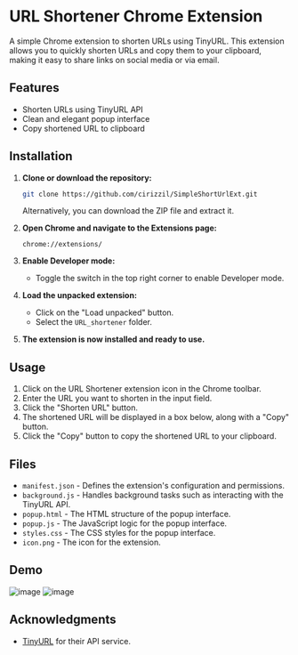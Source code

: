 # URL Shortener Chrome Extension

A simple Chrome extension to shorten URLs using TinyURL. This extension allows you to quickly shorten URLs and copy them to your clipboard, making it easy to share links on social media or via email.

## Features

- Shorten URLs using TinyURL API
- Clean and elegant popup interface
- Copy shortened URL to clipboard

## Installation

1. **Clone or download the repository:**

    ```bash
    git clone https://github.com/cirizzil/SimpleShortUrlExt.git
    ```

    Alternatively, you can download the ZIP file and extract it.

2. **Open Chrome and navigate to the Extensions page:**

    ```text
    chrome://extensions/
    ```

3. **Enable Developer mode:**
   - Toggle the switch in the top right corner to enable Developer mode.

4. **Load the unpacked extension:**
   - Click on the "Load unpacked" button.
   - Select the `URL_shortener` folder.

5. **The extension is now installed and ready to use.**

## Usage

1. Click on the URL Shortener extension icon in the Chrome toolbar.
2. Enter the URL you want to shorten in the input field.
3. Click the "Shorten URL" button.
4. The shortened URL will be displayed in a box below, along with a "Copy" button.
5. Click the "Copy" button to copy the shortened URL to your clipboard.

## Files

- `manifest.json` - Defines the extension's configuration and permissions.
- `background.js` - Handles background tasks such as interacting with the TinyURL API.
- `popup.html` - The HTML structure of the popup interface.
- `popup.js` - The JavaScript logic for the popup interface.
- `styles.css` - The CSS styles for the popup interface.
- `icon.png` - The icon for the extension.

## Demo
![image](https://github.com/user-attachments/assets/ac163cb9-2973-4cd1-ae30-289ecf5241e2)
![image](https://github.com/user-attachments/assets/8e96d922-31b1-4f27-b1fe-6f2a4ef0270b)






## Acknowledgments

- [TinyURL](https://tinyurl.com/) for their API service.
